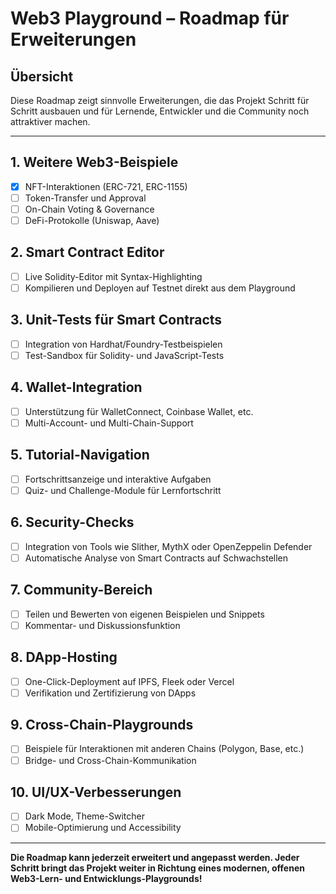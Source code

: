 # Web3 Playground – Roadmap für Erweiterungen

## Übersicht
Diese Roadmap zeigt sinnvolle Erweiterungen, die das Projekt Schritt für Schritt ausbauen und für Lernende, Entwickler und die Community noch attraktiver machen.

---

## 1. Weitere Web3-Beispiele
- [x] NFT-Interaktionen (ERC-721, ERC-1155)
- [ ] Token-Transfer und Approval
- [ ] On-Chain Voting & Governance
- [ ] DeFi-Protokolle (Uniswap, Aave)

## 2. Smart Contract Editor
- [ ] Live Solidity-Editor mit Syntax-Highlighting
- [ ] Kompilieren und Deployen auf Testnet direkt aus dem Playground

## 3. Unit-Tests für Smart Contracts
- [ ] Integration von Hardhat/Foundry-Testbeispielen
- [ ] Test-Sandbox für Solidity- und JavaScript-Tests

## 4. Wallet-Integration
- [ ] Unterstützung für WalletConnect, Coinbase Wallet, etc.
- [ ] Multi-Account- und Multi-Chain-Support

## 5. Tutorial-Navigation
- [ ] Fortschrittsanzeige und interaktive Aufgaben
- [ ] Quiz- und Challenge-Module für Lernfortschritt

## 6. Security-Checks
- [ ] Integration von Tools wie Slither, MythX oder OpenZeppelin Defender
- [ ] Automatische Analyse von Smart Contracts auf Schwachstellen

## 7. Community-Bereich
- [ ] Teilen und Bewerten von eigenen Beispielen und Snippets
- [ ] Kommentar- und Diskussionsfunktion

## 8. DApp-Hosting
- [ ] One-Click-Deployment auf IPFS, Fleek oder Vercel
- [ ] Verifikation und Zertifizierung von DApps

## 9. Cross-Chain-Playgrounds
- [ ] Beispiele für Interaktionen mit anderen Chains (Polygon, Base, etc.)
- [ ] Bridge- und Cross-Chain-Kommunikation

## 10. UI/UX-Verbesserungen
- [ ] Dark Mode, Theme-Switcher
- [ ] Mobile-Optimierung und Accessibility

---

**Die Roadmap kann jederzeit erweitert und angepasst werden. Jeder Schritt bringt das Projekt weiter in Richtung eines modernen, offenen Web3-Lern- und Entwicklungs-Playgrounds!**
